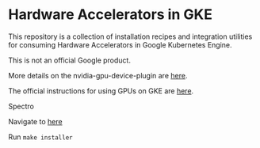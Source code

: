 # Hardware Accelerators in GKE

This repository is a collection of installation recipes and integration utilities for consuming Hardware Accelerators in Google Kubernetes Engine.

This is not an official Google product.

More details on the nvidia-gpu-device-plugin are [here](cmd/nvidia_gpu/README.md).

The official instructions for using GPUs on GKE are
[here](https://cloud.google.com/kubernetes-engine/docs/how-to/gpus).

Spectro

Navigate to [here](nvidia-driver-installer/ubuntu/1804)

Run `make installer`
